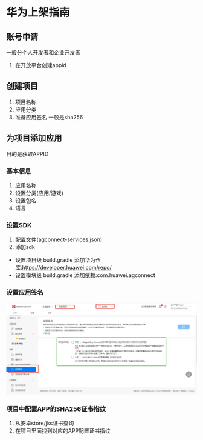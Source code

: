 # 华为上架指南

## 账号申请

一般分个人开发者和企业开发者

1. 在开放平台创建appid

## 创建项目

1. 项目名称
2. 应用分类
3. 准备应用签名 一般是sha256

## 为项目添加应用

目的是获取APPID

### 基本信息

1. 应用名称
2. 设置分类(应用/游戏)
3. 设置包名
4. 语言


### 设置SDK

1. 配置文件(agconnect-services.json)
2. 添加sdk

* 设置项目级 build.gradle 添加华为仓库:https://developer.huawei.com/repo/
* 设置模块级 build.gradle 添加依赖:com.huawei.agconnect

### 设置应用签名

![应用签名设置](应用上架指南_files/1.jpg)

### 项目中配置APP的SHA256证书指纹

1. 从安卓store/jks证书查询
2. 在项目里面找到对应的APP配置证书指纹
